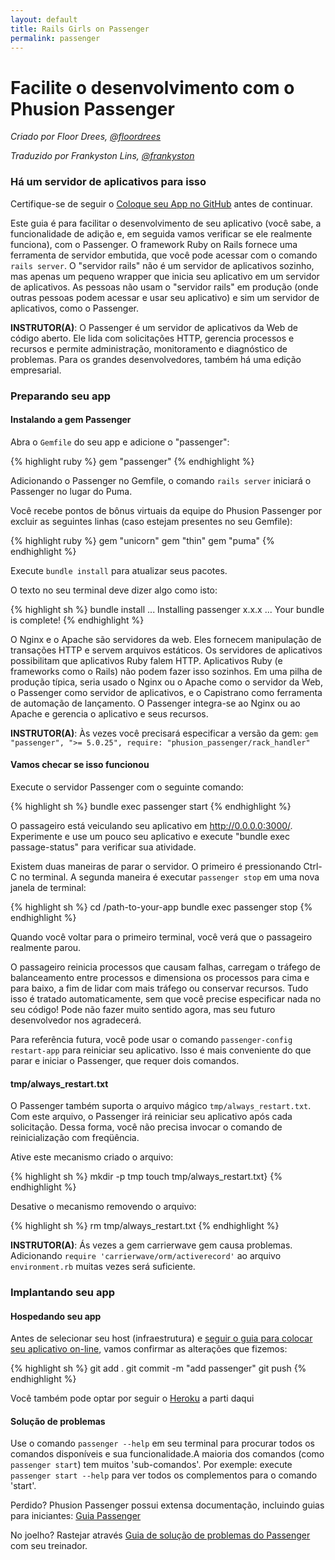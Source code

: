 ```yaml
---
layout: default
title: Rails Girls on Passenger
permalink: passenger
---
```


# Facilite o desenvolvimento com o Phusion Passenger

_Criado por Floor Drees, [@floordrees](https://twitter.com/floordrees)_

_Traduzido por Frankyston Lins, [@frankyston](https://twitter.com/frankyston)_

### Há um servidor de aplicativos para isso

Certifique-se de seguir o [Coloque seu App no GitHub][github-guide] antes de continuar.

Este guia é para facilitar o desenvolvimento de seu aplicativo (você sabe, a funcionalidade de adição e, em seguida vamos verificar se ele realmente funciona), com o Passenger. O framework Ruby on Rails fornece uma ferramenta de servidor embutida, que você pode acessar com o comando `rails server`. O "servidor rails" não é um servidor de aplicativos sozinho, mas apenas um pequeno wrapper que inicia seu aplicativo em um servidor de aplicativos. As pessoas não usam o "servidor rails" em produção (onde outras pessoas podem acessar e usar seu aplicativo) e sim um servidor de aplicativos, como o Passenger.

**INSTRUTOR(A)**: O Passenger é um servidor de aplicativos da Web de código aberto. Ele lida com solicitações HTTP, gerencia processos e recursos e permite administração, monitoramento e diagnóstico de problemas. Para os grandes desenvolvedores, também há uma edição empresarial.

[github-guide]: http://guides.railsgirls.com/github

### Preparando seu app

#### Instalando a gem Passenger

Abra o `Gemfile` do seu app e adicione o "passenger":

{% highlight ruby %}
gem "passenger"
{% endhighlight %}

Adicionando o Passenger no Gemfile, o comando `rails server` iniciará o Passenger no lugar do Puma. 

Você recebe pontos de bônus virtuais da equipe do Phusion Passenger por excluir as seguintes linhas (caso estejam presentes no seu Gemfile):

{% highlight ruby %}
gem "unicorn"
gem "thin"
gem "puma"
{% endhighlight %}

Execute `bundle install` para atualizar seus pacotes.

O texto no seu terminal deve dizer algo como isto:

{% highlight sh %}
bundle install
...
Installing passenger x.x.x
...
Your bundle is complete!
{% endhighlight %}

O Nginx e o Apache são servidores da web. Eles fornecem manipulação de transações HTTP e servem arquivos estáticos. Os servidores de aplicativos possibilitam que aplicativos Ruby falem HTTP. Aplicativos Ruby (e frameworks como o Rails) não podem fazer isso sozinhos. Em uma pilha de produção típica, seria usado o Nginx ou o Apache como o servidor da Web, o Passenger como servidor de aplicativos, e o Capistrano como ferramenta de automação de lançamento. O Passenger integra-se ao Nginx ou ao Apache e gerencia o aplicativo e seus recursos.

**INSTRUTOR(A)**: Às vezes você precisará especificar a versão da gem: `gem "passenger", ">= 5.0.25", require: "phusion_passenger/rack_handler"`

#### Vamos checar se isso funcionou

Execute o servidor Passenger com o seguinte comando:

{% highlight sh %}
bundle exec passenger start
{% endhighlight %}

O passageiro está veiculando seu aplicativo em http://0.0.0.0:3000/.
Experimente e use um pouco seu aplicativo e execute "bundle exec passage-status" para verificar sua atividade.

Existem duas maneiras de parar o servidor. O primeiro é pressionando Ctrl-C no terminal. A segunda maneira é executar `passenger stop` em uma nova janela de terminal:

{% highlight sh %}
cd /path-to-your-app
bundle exec passenger stop
{% endhighlight %}

Quando você voltar para o primeiro terminal, você verá que o passageiro realmente parou.

O passageiro reinicia processos que causam falhas, carregam o tráfego de balanceamento entre processos e dimensiona os processos para cima e para baixo, a fim de lidar com mais tráfego ou conservar recursos. Tudo isso é tratado automaticamente, sem que você precise especificar nada no seu código! Pode não fazer muito sentido agora, mas seu futuro desenvolvedor nos agradecerá.

Para referência futura, você pode usar o comando `passenger-config restart-app` para reiniciar seu aplicativo. Isso é mais conveniente do que parar e iniciar o Passenger, que requer dois comandos.

#### tmp/always_restart.txt

O Passenger também suporta o arquivo mágico `tmp/always_restart.txt`. Com este arquivo, o Passenger irá reiniciar seu aplicativo após cada solicitação. Dessa forma, você não precisa invocar o comando de reinicialização com freqüência.

Ative este mecanismo criado o arquivo:

{% highlight sh %}
mkdir -p tmp
touch tmp/always_restart.txt}
{% endhighlight %}

Desative o mecanismo removendo o arquivo:

{% highlight sh %}
rm tmp/always_restart.txt
{% endhighlight %}

**INSTRUTOR(A)**: Ás vezes a gem carrierwave gem causa problemas. Adicionando `require 'carrierwave/orm/activerecord'` ao arquivo `environment.rb` muitas vezes será suficiente.

### Implantando seu app

#### Hospedando seu app

Antes de selecionar seu host (infraestrutura) e [seguir o guia para colocar seu aplicativo on-line][passenger-guide], vamos confirmar as alterações que fizemos:

{% highlight sh %}
git add .
git commit -m "add passenger"
git push
{% endhighlight %}

Você também pode optar por seguir o [Heroku][heroku-guide] a parti daqui

[passenger-guide]: https://www.phusionpassenger.com/library/walkthroughs/deploy/ruby/
[heroku-guide]: http://guides.railsgirls.com/heroku

#### Solução de problemas

Use o comando `passenger --help` em seu terminal para procurar todos os comandos disponíveis e sua funcionalidade.A maioria dos comandos (como `passenger start`) tem muitos 'sub-comandos'. Por exemple: execute `passenger start --help` para ver todos os complementos para o comando 'start'.

Perdido? Phusion Passenger possui extensa documentação, incluindo guias para iniciantes: [Guia Passenger][passenger-documentation]

No joelho? Rastejar através [Guia de solução de problemas do Passenger][troubleshooting-guide] com seu treinador.

[passenger-documentation]: https://www.phusionpassenger.com/library/
[troubleshooting-guide]: https://www.phusionpassenger.com/library/admin/nginx/troubleshooting/ruby/
